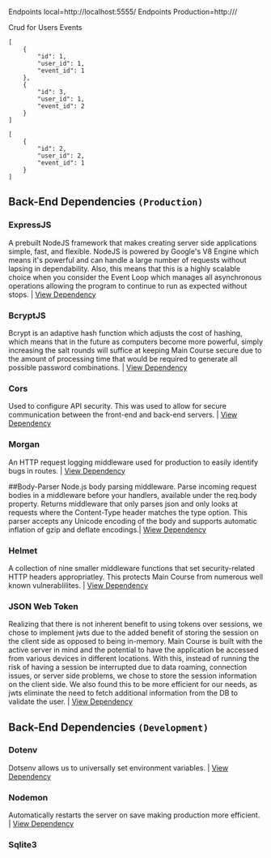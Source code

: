 Endpoints local=http://localhost:5555/
Endpoints Production=http:///

Crud for Users Events
```
[
    {
        "id": 1,
        "user_id": 1,
        "event_id": 1
    },
    {
        "id": 3,
        "user_id": 1,
        "event_id": 2
    }
]
```
```
[
    {
        "id": 2,
        "user_id": 2,
        "event_id": 1
    }
]
```

## Back-End Dependencies ```(Production)```
### ExpressJS

A prebuilt NodeJS framework that makes creating server side applications simple, fast, and flexible. NodeJS is powered by Google's V8 Engine which means it's powerful and can handle a large number of requests without lapsing in dependability. Also, this means that this is a highly scalable choice when you consider the Event Loop which manages all asynchronous operations allowing the program to continue to run as expected without stops. | [View Dependency](http://expressjs.com/)

### BcryptJS

Bcrypt is an adaptive hash function which adjusts the cost of hashing, which means that in the future as computers become more powerful, simply increasing the salt rounds will suffice at keeping Main Course secure due to the amount of processing time that would be required to generate all possible password combinations. | [View Dependency](https://www.npmjs.com/package/bcryptjs)

### Cors

Used to configure API security. This was used to allow for secure communication between the front-end and back-end servers. | [View Dependency](https://github.com/expressjs/cors)

### Morgan

An HTTP request logging middleware used for production to easily identify bugs in routes. | [View Dependency](https://github.com/expressjs/morgan)

##Body-Parser
Node.js body parsing middleware. Parse incoming request bodies in a middleware before your handlers, available under the req.body property. Returns middleware that only parses json and only looks at requests where the Content-Type header matches the type option. This parser accepts any Unicode encoding of the body and supports automatic inflation of gzip and deflate encodings.| [Wiew Dependency](https://www.npmjs.com/package/body-parser)

### Helmet

A collection of nine smaller middleware functions that set security-related HTTP headers appropriatley. This protects Main Course from numerous well known vulnerablilites. | [View Dependency](https://helmetjs.github.io/)

### JSON Web Token

Realizing that there is not inherent benefit to using tokens over sessions, we chose to implement jwts due to the added benefit of storing the session on the client side as opposed to being in-memory. Main Course is built with the active server in mind and the potential to have the application be accessed from various devices in different locations. With this, instead of running the risk of having a session be interrupted due to data roaming, connection issues, or server side problems, we chose to store the session information on the client side. We also found this to be more efficient for our needs, as jwts eliminate the need to fetch additional information from the DB to validate the user. | [View Dependency](https://www.npmjs.com/package/jsonwebtoken)


## Back-End Dependencies ```(Development)```


### Dotenv

Dotsenv allows us to universally set environment variables. | [View Dependency](https://www.npmjs.com/package/dot-env)

### Nodemon

Automatically restarts the server on save making production more efficient. | [View Dependency](https://nodemon.io/)


### Sqlite3

